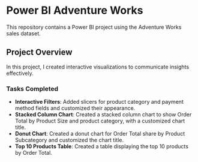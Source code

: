 # Power BI Adventure Works

This repository contains a Power BI project using the Adventure Works sales dataset.

## Project Overview

In this project, I created interactive visualizations to communicate insights effectively.

### Tasks Completed

- **Interactive Filters**: Added slicers for product category and payment method fields and customized their appearance.
- **Stacked Column Chart**: Created a stacked column chart to show Order Total by Product Size and product category, with a customized chart title.
- **Donut Chart**: Created a donut chart for Order Total share by Product Subcategory and customized the chart title.
- **Top 10 Products Table**: Created a table displaying the top 10 products by Order Total.
